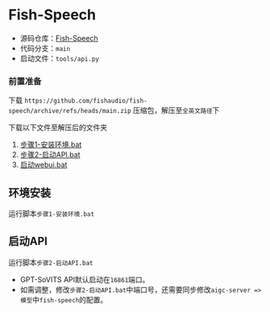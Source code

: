 # Fish-Speech

- 源码仓库：[Fish-Speech](https://github.com/fishaudio/fish-speech)
- 代码分支：`main`
- 启动文件：`tools/api.py`

### 前置准备

下载 `https://github.com/fishaudio/fish-speech/archive/refs/heads/main.zip` 压缩包，解压至`全英文路径`下

下载以下文件至解压后的文件夹

1. [步骤1-安装环境.bat](IMAGE_BASE_URL/fish-speech/步骤1-安装环境.bat)
2. [步骤2-启动API.bat](IMAGE_BASE_URL/fish-speech/步骤2-启动API.bat)
3. [启动webui.bat](IMAGE_BASE_URL/fish-speech/启动webui.bat)

## 环境安装

运行脚本`步骤1-安装环境.bat`

## 启动API

运行脚本`步骤2-启动API.bat`

- GPT-SoVITS API默认启动在`16861`端口。
- 如需调整，修改`步骤2-启动API.bat`中端口号，还需要同步修改`aigc-server => 模型`中`fish-speech`的配置。